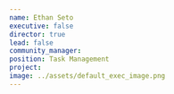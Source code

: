 ```yaml
---
name: Ethan Seto
executive: false
director: true
lead: false
community_manager:   
position: Task Management
project:  
image: ../assets/default_exec_image.png
---
```

